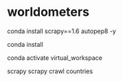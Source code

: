 # worldometers

conda install scrapy==1.6 autopep8 -y
 

conda install 

conda activate virtual_workspace

scrapy 
scrapy crawl countries


